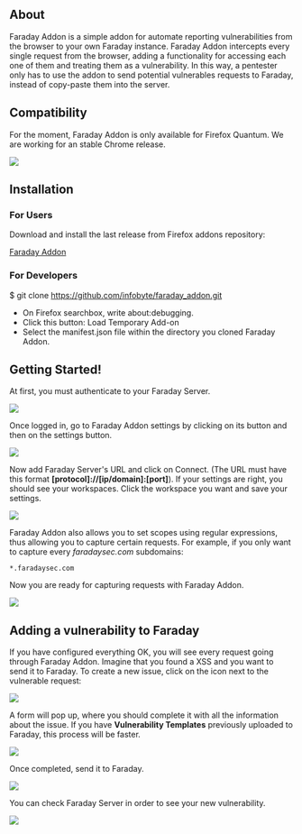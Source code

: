 ## About

Faraday Addon is a simple addon for automate reporting vulnerabilities from the browser to your own Faraday instance. Faraday Addon intercepts every single request from the browser, adding a functionality for accessing each one of them and treating them as a vulnerability. In this way, a pentester only has to use the addon to send potential vulnerables requests to Faraday, instead of copy-paste them into the server.

## Compatibility
For the moment, Faraday Addon is only available for Firefox Quantum. We are working for an stable Chrome release.

![](https://raw.github.com/wiki/infobyte/faraday/images/faraday_addon/firefox-icon.png)

## Installation

### For Users
Download and install the last release from Firefox addons repository:

[Faraday Addon](https://addons.mozilla.org/es/firefox/addon/faraday-addon/)

### For Developers
$ git clone https://github.com/infobyte/faraday_addon.git



* On Firefox searchbox, write about:debugging.
* Click this button: Load Temporary Add-on
* Select the manifest.json file within the directory you cloned Faraday Addon.


## Getting Started!

At first, you must authenticate to your Faraday Server.

![](https://raw.github.com/wiki/infobyte/faraday/images/faraday_addon/dashboard.png)

Once logged in, go to Faraday Addon settings by clicking on its button and then on the settings button.

![](https://raw.github.com/wiki/infobyte/faraday/images/faraday_addon/button_without_workspace.png)

Now add Faraday Server's URL and click on Connect. (The URL must have this format **[protocol]://[ip/domain]:[port]**). If your settings are right, you should see your workspaces. Click the workspace you want and save your settings.

![](https://raw.github.com/wiki/infobyte/faraday/images/faraday_addon/configuration.png)

Faraday Addon also allows you to set scopes using regular expressions, thus allowing you to capture certain requests. For example, if you only want to capture every _faradaysec.com_ subdomains:

    *.faradaysec.com

Now you are ready for capturing requests with Faraday Addon.

![](https://raw.github.com/wiki/infobyte/faraday/images/faraday_addon/button_with_workspace.png)

## Adding a vulnerability to Faraday

If you have configured everything OK, you will see every request going through Faraday Addon. Imagine that you found a XSS and you want to send it to Faraday. To create a new issue, click on the icon next to the vulnerable request:

![](https://raw.github.com/wiki/infobyte/faraday/images/faraday_addon/button_requests.png)

A form will pop up, where you should complete it with all the information about the issue. If you have **Vulnerability Templates** previously uploaded to Faraday, this process will be faster.

![](https://raw.github.com/wiki/infobyte/faraday/images/faraday_addon/creating_vuln.png)

Once completed, send it to Faraday.

![](https://raw.github.com/wiki/infobyte/faraday/images/faraday_addon/requests.png)

You can check Faraday Server in order to see your new vulnerability.

![](https://raw.github.com/wiki/infobyte/faraday/images/faraday_addon/dashboard_2.png)
